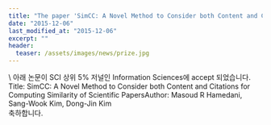 ```yaml
---
title: "The paper 'SimCC: A Novel Method to Consider both Content and Citations for Computing Similarity of Scientific Papers' has been accepted in Information Science"
date: "2015-12-06"
last_modified_at: "2015-12-06"
excerpt: ""
header:
  teaser: /assets/images/news/prize.jpg
---
```

\\
아래 논문이 SCI 상위 5% 저널인 Information Sciences에 accept 되었습니다.<br>Title: SimCC: A Novel Method to Consider both Content and Citations for Computing Similarity of Scientific PapersAuthor: Masoud R Hamedani, Sang-Wook Kim, Dong-Jin Kim<br>축하합니다.